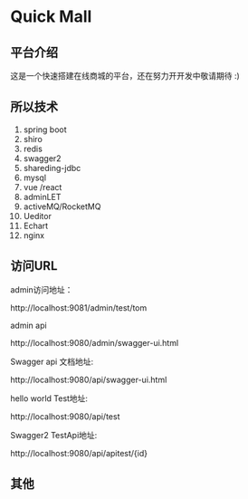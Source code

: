 # Quick Mall

## 平台介绍

  这是一个快速搭建在线商城的平台，还在努力开开发中敬请期待 :)

## 所以技术

1. spring boot
2. shiro
3. redis
4. swagger2
5. shareding-jdbc
6. mysql
7. vue /react
8. adminLET
9. activeMQ/RocketMQ
10. Ueditor
11. Echart
12. nginx

## 访问URL

admin访问地址：

http://localhost:9081/admin/test/tom

admin api

http://localhost:9080/admin/swagger-ui.html


Swagger api 文档地址:

http://localhost:9080/api/swagger-ui.html

hello world Test地址:

http://localhost:9080/api/test

Swagger2 TestApi地址:

http://localhost:9080/api/apitest/{id}



## 其他